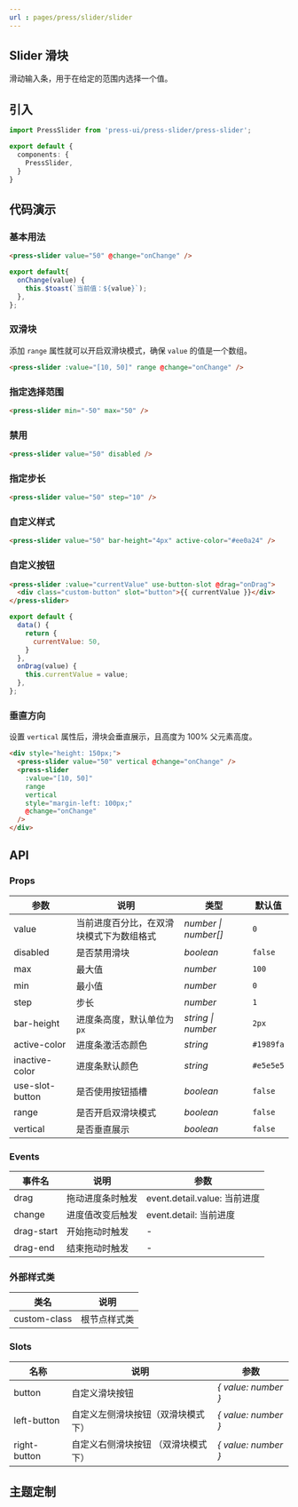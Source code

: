 ```yaml
---
url : pages/press/slider/slider
---
```


## Slider 滑块

滑动输入条，用于在给定的范围内选择一个值。



## 引入

```ts
import PressSlider from 'press-ui/press-slider/press-slider';

export default {
  components: {
    PressSlider,
  }
}
```

## 代码演示

### 基本用法

```html
<press-slider value="50" @change="onChange" />
```

```js
export default{
  onChange(value) {
    this.$toast(`当前值：${value}`);
  },
};
```

### 双滑块

添加 `range` 属性就可以开启双滑块模式，确保 `value` 的值是一个数组。

```html
<press-slider :value="[10, 50]" range @change="onChange" />
```


### 指定选择范围

```html
<press-slider min="-50" max="50" />
```

### 禁用

```html
<press-slider value="50" disabled />
```

### 指定步长

```html
<press-slider value="50" step="10" />
```

### 自定义样式

```html
<press-slider value="50" bar-height="4px" active-color="#ee0a24" />
```

### 自定义按钮

```html
<press-slider :value="currentValue" use-button-slot @drag="onDrag">
  <div class="custom-button" slot="button">{{ currentValue }}</div>
</press-slider>
```

```js
export default {
  data() {
    return {
      currentValue: 50,
    }
  },
  onDrag(value) {
    this.currentValue = value;
  },
};
```

### 垂直方向

设置 `vertical` 属性后，滑块会垂直展示，且高度为 100% 父元素高度。

```html
<div style="height: 150px;">
  <press-slider value="50" vertical @change="onChange" />
  <press-slider
    :value="[10, 50]"
    range
    vertical
    style="margin-left: 100px;"
    @change="onChange"
  />
</div>
```


## API

### Props

| 参数            | 说明                                     | 类型                 | 默认值    |
| --------------- | ---------------------------------------- | -------------------- | --------- |
| value           | 当前进度百分比，在双滑块模式下为数组格式 | _number \| number[]_ | `0`       |
| disabled        | 是否禁用滑块                             | _boolean_            | `false`   |
| max             | 最大值                                   | _number_             | `100`     |
| min             | 最小值                                   | _number_             | `0`       |
| step            | 步长                                     | _number_             | `1`       |
| bar-height      | 进度条高度，默认单位为 `px`              | _string \| number_   | `2px`     |
| active-color    | 进度条激活态颜色                         | _string_             | `#1989fa` |
| inactive-color  | 进度条默认颜色                           | _string_             | `#e5e5e5` |
| use-slot-button | 是否使用按钮插槽                         | _boolean_            | `false`   |
| range           | 是否开启双滑块模式                       | _boolean_            | `false`   |
| vertical        | 是否垂直展示                             | _boolean_            | `false`   |

### Events

| 事件名     | 说明             | 参数                         |
| ---------- | ---------------- | ---------------------------- |
| drag       | 拖动进度条时触发 | event.detail.value: 当前进度 |
| change     | 进度值改变后触发 | event.detail: 当前进度       |
| drag-start | 开始拖动时触发   | -                            |
| drag-end   | 结束拖动时触发   | -                            |

### 外部样式类

| 类名         | 说明         |
| ------------ | ------------ |
| custom-class | 根节点样式类 |

### Slots

| 名称         | 说明                                | 参数                |
| ------------ | ----------------------------------- | ------------------- |
| button       | 自定义滑块按钮                      | _{ value: number }_ |
| left-button  | 自定义左侧滑块按钮（双滑块模式下）  | _{ value: number }_ |
| right-button | 自定义右侧滑块按钮 （双滑块模式下） | _{ value: number }_ |

## 主题定制

<theme-config />